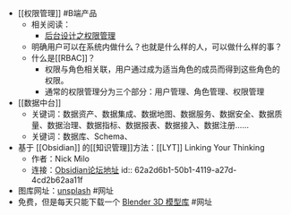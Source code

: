 - [[权限管理]] #B端产品
	- 相关阅读：
		- [后台设计之权限管理](http://www.woshipm.com/pd/2852504.html)
	- 明确用户可以在系统内做什么？也就是什么样的人，可以做什么样的事？
	- 什么是[[RBAC]]？
		- 权限与角色相关联，用户通过成为适当角色的成员而得到这些角色的权限。
		- 通常的权限管理分为三个部分：用户管理、角色管理、权限管理
- [[数据中台]]
	- 关键词：数据资产、数据集成、数据地图、数据服务、数据安全、数据质量、数据治理、数据指标、数据报表、数据接入、数据注册……
	- 关键词：数据库、Schema、
- 基于 [[Obsidian]] 的[[知识管理]]方法：[[LYT]] Linking Your Thinking
	- 作者：Nick Milo
	- 连接：[Obsidian论坛地址](https://forum.obsidian.md/t/lyt-kit-6-downloadable-and-now-with-lessons/390)
	  id:: 62a2d6b1-50b1-4119-a27d-4cd2b62aa11f
- 图库网址：[unsplash](https://unsplash.com/) #网址
- 免费，但是每天只能下载一个 [Blender 3D 模型库](https://www.blender-3d.cn/) #网址